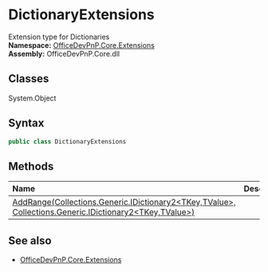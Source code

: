 # DictionaryExtensions
Extension type for Dictionaries  
**Namespace:** [OfficeDevPnP.Core.Extensions](OfficeDevPnP.Core.Extensions.md)  
**Assembly:** OfficeDevPnP.Core.dll  
## Classes
System.Object  
## Syntax
```C#
public class DictionaryExtensions
```
## Methods
|**Name**|**Description**|
|:-----|:-----|
| [AddRange(Collections.Generic.IDictionary2<TKey,TValue>, Collections.Generic.IDictionary2<TKey,TValue>)](DictionaryExtensionsAddRangeCollections.Generic.IDictionary2<TKey,TValue>Collections.Generic.IDictionary2<TKey,TValue>.md) | 
## See also
- [OfficeDevPnP.Core.Extensions](OfficeDevPnP.Core.Extensions.md)
